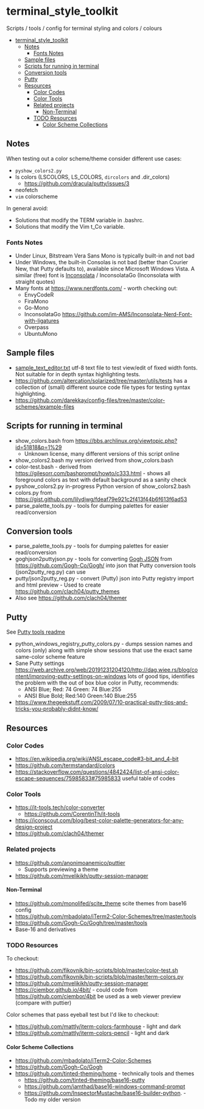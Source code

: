 # terminal_style_toolkit

Scripts / tools / config for terminal styling and colors / colours

- [terminal_style_toolkit](#terminal_style_toolkit)
   * [Notes](#notes)
      + [Fonts Notes](#fonts-notes)
   * [Sample files](#sample-files)
   * [Scripts for running in terminal](#scripts-for-running-in-terminal)
   * [Conversion tools](#conversion-tools)
   * [Putty](#putty)
   * [Resources](#resources)
      + [Color Codes](#color-codes)
      + [Color Tools](#color-tools)
      + [Related projects](#related-projects)
         - [Non-Terminal](#non-terminal)
      + [TODO Resources](#todo-resources)
         - [Color Scheme Collections](#color-scheme-collections)

## Notes

When testing out a color scheme/theme consider different use cases:

  * `pyshow_colors2.py`
  * ls colors (LSCOLORS, LS_COLORS, `dircolors` and .dir_colors)
      * https://github.com/dracula/putty/issues/3
  * neofetch
  * `vim` colorscheme

In general avoid:

  * Solutions that modify the TERM variable in .bashrc.
  * Solutions that modify the Vim t_Co variable.

### Fonts Notes

  * Under Linux, Bitstream Vera Sans Mono is typically built-in and not bad
  * Under Windows, the built-in Consolas is not bad (better than Courier New,
    that Putty defaults to), available since Microsoft Windows Vista.
    A similar (free) font is [Inconsolata](https://en.m.wikipedia.org/wiki/Inconsolata) / InconsolataGo (Inconsolata with straight quotes)
  * Many fonts at https://www.nerdfonts.com/ - worth checking out:
      * EnvyCodeR
      * FiraMono
      * Go-Mono
      * InconsolataGo https://github.com/im-AMS/Inconsolata-Nerd-Font-with-ligatures
      * Overpass
      * UbuntuMono

## Sample files

  * [sample_text_editor.txt](sample_text_editor.txt) utf-8 text file to test view/edit of fixed width fonts.
    Not suitable for in depth syntax highlighting tests.
  * https://github.com/altercation/solarized/tree/master/utils/tests has a collection of (small) different source code file types for testing syntax highlighting.
  * https://github.com/darekkay/config-files/tree/master/color-schemes/example-files

## Scripts for running in terminal

  * show_colors.bash from https://bbs.archlinux.org/viewtopic.php?id=51818&p=1%29
      * Unknown license, many different versions of this script online
  * show_colors2.bash my version derived from show_colors.bash
  * color-test.bash - derived from https://gilesorr.com/bashprompt/howto/c333.html - shows all foreground colors as text with default background as a sanity check
  * pyshow_colors2.py in-progress Python version of show_colors2.bash
  * colors.py from https://gist.github.com/lilydjwg/fdeaf79e921c2f413f44b6f613f6ad53
  * parse_palette_tools.py - tools for dumping palettes for easier read/conversion

## Conversion tools

  * parse_palette_tools.py - tools for dumping palettes for easier read/conversion
  * goghjson2puttyjson.py - tools for converting [Gogh JSON](https://github.com/Gogh-Co/Gogh/tree/master/json) from https://github.com/Gogh-Co/Gogh/ into json that Putty conversion tools (json2putty_reg.py) can use
  * putty/json2putty_reg.py - convert (Putty) json into Putty registry import and html preview - Used to create https://github.com/clach04/putty_themes
  * Also see https://github.com/clach04/themer

## Putty

See [Putty tools readme](./putty/README.md)

  * python_windows_registry_putty_colors.py - dumps session names and colors (only)
    along with simple show sessions that use the exact same same-color scheme feature
  * Sane Putty settings https://web.archive.org/web/20191231204120/http://dag.wiee.rs/blog/content/improving-putty-settings-on-windows
    lots of good tips, identifies the problem with the out of box blue color in Putty, recommends:
    * ANSI Blue;        Red: 74 Green: 74   Blue:255
    * ANSI Blue Bold;   Red:140 Green:140   Blue:255
  * https://www.thegeekstuff.com/2009/07/10-practical-putty-tips-and-tricks-you-probably-didnt-know/


## Resources

### Color Codes

  * https://en.wikipedia.org/wiki/ANSI_escape_code#3-bit_and_4-bit
  * https://github.com/termstandard/colors
  * https://stackoverflow.com/questions/4842424/list-of-ansi-color-escape-sequences/75985833#75985833
    useful table of codes

### Color Tools

  * https://it-tools.tech/color-converter
      * https://github.com/CorentinTh/it-tools
  * https://iconscout.com/blog/best-color-palette-generators-for-any-design-project
  * https://github.com/clach04/themer


### Related projects

  * https://github.com/anonimoanemico/puttier
    * Supports previewing a theme
  * https://github.com/mvelikikh/putty-session-manager

#### Non-Terminal

  * https://github.com/monolifed/scite_theme scite themes from base16 config
  * https://github.com/mbadolato/iTerm2-Color-Schemes/tree/master/tools
  * https://github.com/Gogh-Co/Gogh/tree/master/tools
  * Base-16 and derivatives


### TODO Resources

To checkout:

  * https://github.com/fikovnik/bin-scripts/blob/master/color-test.sh
  * https://github.com/fikovnik/bin-scripts/blob/master/term-colors.py
  * https://github.com/mvelikikh/putty-session-manager
  * https://ciembor.github.io/4bit/ - could code from https://github.com/ciembor/4bit be used as a web viewer preview (compare with puttier)

Color schemes that pass eyeball test but I'd like to checkout:

  * https://github.com/mattly/iterm-colors-farmhouse - light and dark
  * https://github.com/mattly/iterm-colors-pencil - light and dark

#### Color Scheme Collections

  * https://github.com/mbadolato/iTerm2-Color-Schemes
  * https://github.com/Gogh-Co/Gogh
  * https://github.com/tinted-theming/home - technically tools and themes
      * https://github.com/tinted-theming/base16-putty
      * https://github.com/iamthad/base16-windows-command-prompt
      * https://github.com/InspectorMustache/base16-builder-python. - Todo my older version

